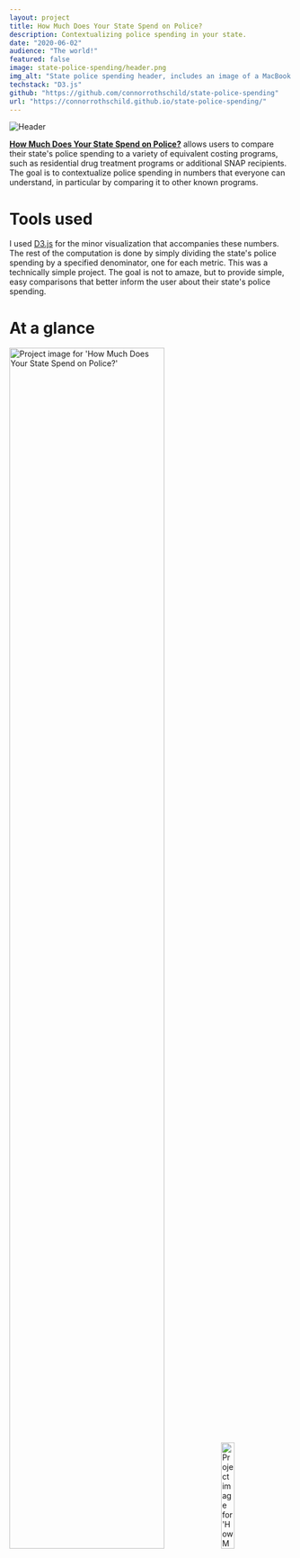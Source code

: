 ```yaml
---
layout: project
title: How Much Does Your State Spend on Police?
description: Contextualizing police spending in your state.
date: "2020-06-02"
audience: "The world!"
featured: false
image: state-police-spending/header.png
img_alt: "State police spending header, includes an image of a MacBook with the application open."
techstack: "D3.js"
github: "https://github.com/connorrothschild/state-police-spending"
url: "https://connorrothschild.github.io/state-police-spending/"
---
```


<script>
import Image from "$lib/global/Image.svelte"
</script>

<Image href="https://connorrothschild.github.io/state-police-spending/" src="/images/project/state-police-spending/header.png" alt="Header"></Image>



[**How Much Does Your State Spend on Police?**](https://connorrothschild.github.io/state-police-spending/) allows users to compare their state's police spending to a variety of equivalent costing programs, such as residential drug treatment programs or additional SNAP recipients. The goal is to contextualize police spending in numbers that everyone can understand, in particular by comparing it to other known programs.

# Tools used

I used [D3.js](https://d3js.org/) for the minor visualization that accompanies these numbers. The rest of the computation is done by simply dividing the state's police spending by a specified denominator, one for each metric. This was a technically simple project. The goal is not to amaze, but to provide simple, easy comparisons that better inform the user about their state's police spending.

# At a glance

<Image style="box-shadow: none;" src="/images/project/state-police-spending/mac.png" alt="Project image for 'How Much Does Your State Spend on Police?'" width="74%"></Image>
<Image style="box-shadow: none;" src="/images/project/state-police-spending/phone.png" alt="Project image for 'How Much Does Your State Spend on Police?'" width="22%"></Image>
